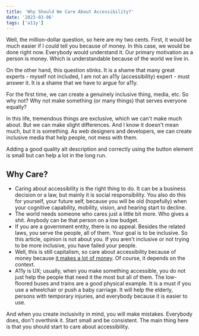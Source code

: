 ```yaml
---
title: 'Why Should We Care About Accessibility?'
date: '2023-03-06'
tags: ['a11y']
---
```


Well, the million-dollar question, so here are my two cents. First, it would be much easier if I could tell you because of money. In this case, we would be done right now. Everybody would understand it. Our primary motivation as a person is money. Which is understandable because of the world we live in.

On the other hand, this question stinks. It is a shame that many great experts - myself not included, I am not an a11y (accessibility) expert - must answer it. It is a shame that we have to argue for a11y.

For the first time, we can create a genuinely inclusive thing, media, etc. So why not? Why not make something (or many things) that serves everyone equally?

In this life, tremendous things are exclusive, which we can't make much about. But we can make slight differences. And I know it doesn't mean much, but it is something. As web designers and developers, we can create inclusive media that help people, not mess with them.

Adding a good quality alt description and correctly using the button element is small but can help a lot in the long run.

## Why Care?

- Caring about accessibility is the right thing to do. It can be a business decision or a law, but mainly it is social responsibility. You also do this for yourself, your future self, because you will be old (hopefully) when your cognitive capability, mobility, vision, and hearing start to decline.
- The world needs someone who cares just a little bit more. Who gives a shit. Anybody can be that person on a low budget.
- If you are a government entity, there is no appeal. Besides the related laws, you serve the people, all of them. Your goal is to be inclusive. So this article, opinion is not about you. If you aren't inclusive or not trying to be more inclusive, you have failed your people.
- Well, this is still capitalism, so care about accessibility because of money because [it makes a lot of money](https://www.siteimprove.com/blog/how-web-accessibility-really-pays-off/). Of course, it depends on the context.
- A11y is UX; usually, when you make something accessible, you do not just help the people that need it the most but all of them. The low-floored buses and trains are a good physical example. It is a must if you use a wheelchair or push a baby carriage. It will help the elderly, persons with temporary injuries, and everybody because it is easier to use.

And when you create inclusivity in mind, you will make mistakes. Everybody does, don't overthink it. Start small and be consistent. The main thing here is that you should start to care about accessibility.
